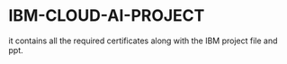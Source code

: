 # IBM-CLOUD-AI-PROJECT
it contains all the required certificates along with the IBM project file and ppt.
